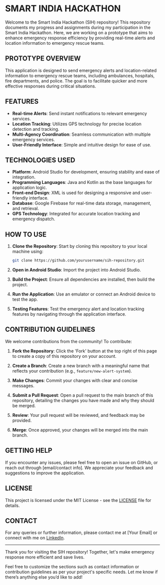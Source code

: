 # SMART INDIA HACKATHON

Welcome to the Smart India Hackathon (SIH) repository! This repository documents my progress and assignments during my participation in the Smart India Hackathon. Here, we are working on a prototype that aims to enhance emergency response efficiency by providing real-time alerts and location information to emergency rescue teams.

## PROTOTYPE OVERVIEW

This application is designed to send emergency alerts and location-related information to emergency rescue teams, including ambulances, hospitals, fire departments, and police. The goal is to facilitate quicker and more effective responses during critical situations.

## FEATURES

- **Real-time Alerts**: Send instant notifications to relevant emergency services.
- **Location Tracking**: Utilizes GPS technology for precise location detection and tracking.
- **Multi-Agency Coordination**: Seamless communication with multiple emergency services.
- **User-Friendly Interface**: Simple and intuitive design for ease of use.

## TECHNOLOGIES USED

- **Platform**: Android Studio for development, ensuring stability and ease of integration.
- **Programming Languages**: Java and Kotlin as the base languages for application logic.
- **Front-end Design**: XML is used for designing a responsive and user-friendly interface.
- **Database**: Google Firebase for real-time data storage, management, and retrieval.
- **GPS Technology**: Integrated for accurate location tracking and emergency dispatch.

## HOW TO USE

1. **Clone the Repository**: Start by cloning this repository to your local machine using:
   ```bash
   git clone https://github.com/yourusername/sih-repository.git
1. **Open in Android Studio**: Import the project into Android Studio.
  
2. **Build the Project**: Ensure all dependencies are installed, then build the project.
  
3. **Run the Application**: Use an emulator or connect an Android device to test the app.
  
4. **Testing Features**: Test the emergency alert and location tracking features by navigating through the application interface.

## CONTRIBUTION GUIDELINES

We welcome contributions from the community! To contribute:

1. **Fork the Repository**: Click the 'Fork' button at the top right of this page to create a copy of this repository on your account.

2. **Create a Branch**: Create a new branch with a meaningful name that reflects your contribution (e.g., `feature/new-alert-system`).

3. **Make Changes**: Commit your changes with clear and concise messages.

4. **Submit a Pull Request**: Open a pull request to the main branch of this repository, detailing the changes you have made and why they should be merged.

5. **Review**: Your pull request will be reviewed, and feedback may be provided.

6. **Merge**: Once approved, your changes will be merged into the main branch.

## GETTING HELP

If you encounter any issues, please feel free to open an issue on GitHub, or reach out through [email/contact info]. We appreciate your feedback and suggestions to improve the application.

## LICENSE

This project is licensed under the MIT License - see the [LICENSE](LICENSE) file for details.

## CONTACT

For any queries or further information, please contact me at [Your Email] or connect with me on [LinkedIn](https://www.linkedin.com/in/bhuvaneswar-adi-6ba43426a?utm_source=share&utm_campaign=share_via&utm_content=profile&utm_medium=android_app).

---

Thank you for visiting the SIH repository! Together, let's make emergency response more efficient and save lives.

Feel free to customize the sections such as contact information or contribution guidelines as per your project's specific needs. Let me know if there’s anything else you’d like to add!
